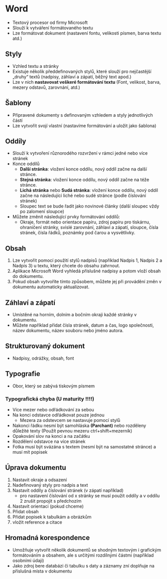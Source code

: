 # Word
* Textový procesor od firmy Microsoft
* Slouží k vytváření formátovaného textu
* Lze formátovat dokument (nastavení fontu, velikosti písmen, barva textu atd.)

## Styly
* Vzhled textu a stránky
* Existuje několik předdefinovaných stylů, které slouží pro nejčastější „druhy“ textů (nadpisy, záhlaví a zápatí, běžný text apod.)
* Lze v nich **nastavovat veškeré formátování textu** (Font, velikost, barva, mezery odstavů, zarovnání, atd.)

## Šablony
* Připravené dokumenty s definovaným vzhledem a styly jednotlivých částí
* Lze vytvořit svojí vlastní (nastavíme formátování a uložit jako šablona)

## Oddíly
* Slouží k vytvoření různorodého rozvržení v rámci jedné nebo více stránek
* Konce oddílů
   * **Další stránka**: vložení konce oddílu, nový oddíl začne na další stránce.
   * **Stejná stránka**: vložení konce oddílu, nový oddíl začne na téže stránce.
   * **Lichá stránka** nebo **Sudá stránka**: vložení konce oddílu, nový oddíl začne na následující liché nebo sudé stránce (podle číslování stránek)
   * Sloupec text se bude řadit jako novinové články (další sloupec vždy po zalomení sloupce)
* Můžete změnit následující prvky formátování oddílů:
   * Okraje, formát nebo orientace papíru, zdroj papíru pro tiskárnu, ohraničení stránky, svislé zarovnání, záhlaví a zápatí, sloupce, čísla stránek, čísla řádků, poznámky pod čarou a vysvětlivky.

## Obsah
1. Lze vytvořit pomocí použití stylů nadpisů (například Nadpis 1, Nadpis 2 a Nadpis 3) u textu, který chcete do obsahu zahrnout.
1. Aplikace Microsoft Word vyhledá příslušné nadpisy a potom vloží obsah do dokumentu. 
1. Pokud obsah vytvoříte tímto způsobem, můžete jej při provádění změn v dokumentu automaticky aktualizovat.

## Záhlaví a zápatí
* Umístěné na horním, dolním a bočním okraji každé stránky v dokumentu.
* Můžete například přidat čísla stránek, datum a čas, logo společnosti, název dokumentu, název souboru nebo jméno autora.

## Strukturovaný dokument
* Nadpisy, odrážky, obsah, font

## Typografie
* Obor, který se zabývá tiskovým písmem

### Typografická chyba (U maturity !!!!)
* Více mezer nebo odřádkování za sebou
* Na konci odstavce odřádkovat pouze jednou
  * Mezera za odstevcem se nastavuje pomocí stylů
* Nakonci řádku nesmí být samohláska **(Parchant)** nebo rozděleny důležité texty (Použít pevnou mezeru ctrl+shift+mezerník)
* Opakování slov na konci a na začátku
* Rozdělení odstavce na více stránek
* Fotka musí být svázána s textem (nesmí být na samostatné stránce) a musí mít popisek

## Úprava dokumentu

1. Nastavit okraje a odsazení
1. Nadefinovaný styly pro nadpis a text
1. Nastavit oddíly a číslování stránek (v zápatí například)
   - pro nastavení číslování od x stránky se musí použít oddíly a v oddílu 2 zrušit propojit s předchozím
1. Nastavit orientaci (pokud chceme)
1. Přidat obsah
1. Přidat popisek k tabulkám a obrázkům
1. vložit reference a citace

## Hromadná korespondence
* Umožňuje vytvořit několik dokumentů se shodným textovým i grafickým formátováním a obsahem, ale s určitými rozdílnými částmi (například osobními údaji)
* Jako zdroj bere databázi či tabulku s daty a záznamy zní doplňuje na příslušná místa v dokumentu
